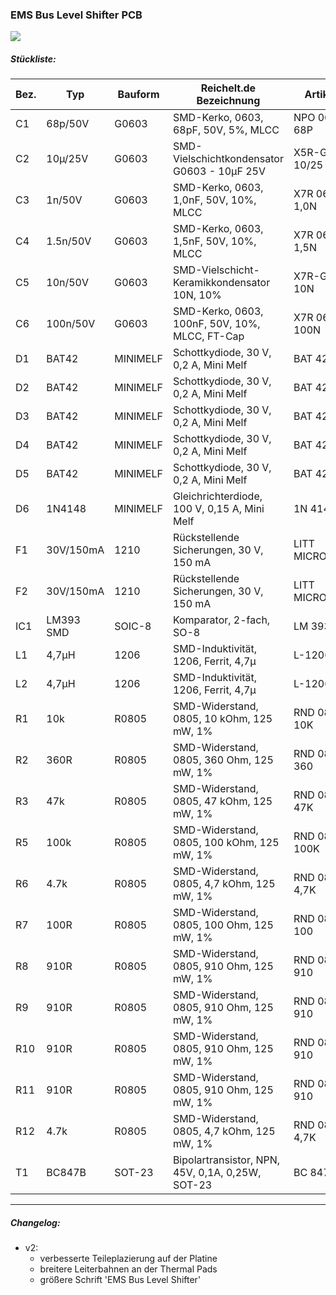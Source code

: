 ### EMS Bus Level Shifter PCB


<img src="https://github.com/Th3M3/test/raw/master/v1/schaltplan.png">

##### Stückliste:

| Bez.| Typ        | Bauform  | Reichelt.de Bezeichnung                         | Artikel-Nr.       |
| --- | ---------- | -------- | ------------------------------------------------ | ----------------- |
| C1  | 68p/50V    | G0603    | SMD-Kerko, 0603, 68pF, 50V, 5%, MLCC             | NPO 0603 BF 68P   |
| C2  | 10µ/25V    | G0603    | SMD-Vielschichtkondensator G0603 - 10µF 25V      | X5R-G0603 10/25   |
| C3  | 1n/50V     | G0603    | SMD-Kerko, 0603, 1,0nF, 50V, 10%, MLCC           | X7R 0603 CF 1,0N  |
| C4  | 1.5n/50V   | G0603    | SMD-Kerko, 0603, 1,5nF, 50V, 10%, MLCC           | X7R 0603 CF 1,5N  |
| C5  | 10n/50V    | G0603    | SMD-Vielschicht-Keramikkondensator 10N, 10%      | X7R-G0603 10N     |
| C6  | 100n/50V   |G0603     | SMD-Kerko, 0603, 100nF, 50V, 10%, MLCC, FT-Cap   | X7R 0603FCF 100N  |
| D1  | BAT42      | MINIMELF | Schottkydiode, 30 V, 0,2 A, Mini Melf            | BAT 42 SMD        |
| D2  | BAT42      | MINIMELF | Schottkydiode, 30 V, 0,2 A, Mini Melf            | BAT 42 SMD        |
| D3  | BAT42      | MINIMELF | Schottkydiode, 30 V, 0,2 A, Mini Melf            | BAT 42 SMD        |
| D4  | BAT42      | MINIMELF | Schottkydiode, 30 V, 0,2 A, Mini Melf            | BAT 42 SMD        |
| D5  | BAT42      | MINIMELF | Schottkydiode, 30 V, 0,2 A, Mini Melf            | BAT 42 SMD        |
| D6  | 1N4148     | MINIMELF | Gleichrichterdiode, 100 V, 0,15 A, Mini Melf     | 1N 4148 SMD       |
| F1  | 30V/150mA  | 1210     | Rückstellende Sicherungen, 30 V, 150 mA          | LITT MICROSMD005  |
| F2  | 30V/150mA  | 1210     | Rückstellende Sicherungen, 30 V, 150 mA          | LITT MICROSMD005  |
| IC1 | LM393 SMD  | SOIC-8   | Komparator, 2-fach, SO-8                         | LM 393 D SMD      |
| L1  | 4,7µH      | 1206     | SMD-Induktivität, 1206, Ferrit, 4,7µ             | L-1206F 4,7µ      |
| L2  | 4,7µH      | 1206     | SMD-Induktivität, 1206, Ferrit, 4,7µ             | L-1206F 4,7µ      |
| R1  | 10k        | R0805    | SMD-Widerstand, 0805, 10 kOhm, 125 mW, 1%        | RND 0805 1 10K    |
| R2  | 360R       | R0805    | SMD-Widerstand, 0805, 360 Ohm, 125 mW, 1%        | RND 0805 1 360    |
| R3  | 47k        | R0805    | SMD-Widerstand, 0805, 47 kOhm, 125 mW, 1%        | RND 0805 1 47K    |
| R5  | 100k       | R0805    | SMD-Widerstand, 0805, 100 kOhm, 125 mW, 1%       | RND 0805 1 100K   |
| R6  | 4.7k       | R0805    | SMD-Widerstand, 0805, 4,7 kOhm, 125 mW, 1%       | RND 0805 1 4,7K   |
| R7  | 100R       | R0805    | SMD-Widerstand, 0805, 100 Ohm, 125 mW, 1%        | RND 0805 1 100    |
| R8  | 910R       | R0805    | SMD-Widerstand, 0805, 910 Ohm, 125 mW, 1%        | RND 0805 1 910    |
| R9  | 910R       | R0805    | SMD-Widerstand, 0805, 910 Ohm, 125 mW, 1%        | RND 0805 1 910    |
| R10 | 910R       | R0805    | SMD-Widerstand, 0805, 910 Ohm, 125 mW, 1%        | RND 0805 1 910    |
| R11 | 910R       | R0805    | SMD-Widerstand, 0805, 910 Ohm, 125 mW, 1%        | RND 0805 1 910    |
| R12 | 4.7k       | R0805    | SMD-Widerstand, 0805, 4,7 kOhm, 125 mW, 1%       | RND 0805 1 4,7K   |
| T1  | BC847B     | SOT-23   | Bipolartransistor, NPN, 45V, 0,1A, 0,25W, SOT-23 | BC 847B INF       |

---
##### Changelog:
- v2:
   * verbesserte Teileplazierung auf der Platine
   * breitere Leiterbahnen an der Thermal Pads
   * größere Schrift 'EMS Bus Level Shifter'
